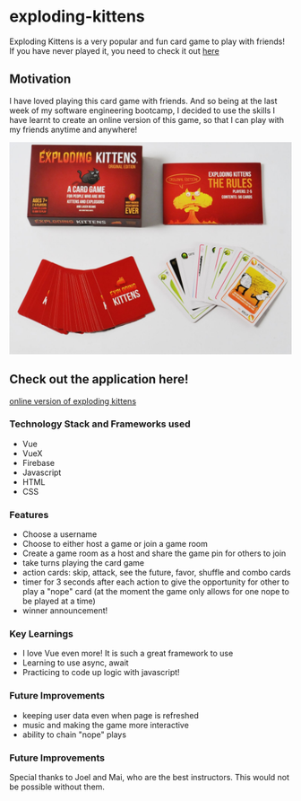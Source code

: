 # exploding-kittens

Exploding Kittens is a very popular and fun card game to play with friends! If you have never played it, you need to check it out [here](https://www.explodingkittens.com/products/exploding-kittens-original-edition)

## Motivation

I have loved playing this card game with friends. And so being at the last week of my software engineering bootcamp, I decided to use the skills I have learnt to create an online version of this game, so that I can play with my friends anytime and anywhere!

![alt text](./src/assets/explodingKittens.jpeg)

## Check out the application here!
[online version of exploding kittens](https://audreypatricia.github.io/exploding-kittens/)


### Technology Stack and Frameworks used
- Vue
- VueX
- Firebase
- Javascript
- HTML
- CSS

### Features
- Choose a username
- Choose to either host a game or join a game room
- Create a game room as a host and share the game pin for others to join
- take turns playing the card game
- action cards: skip, attack, see the future, favor, shuffle and combo cards
- timer for 3 seconds after each action to give the opportunity for other to play a "nope" card (at the moment the game only allows for one nope to be played at a time)
- winner announcement!

### Key Learnings

- I love Vue even more! It is such a great framework to use
- Learning to use async, await
- Practicing to code up logic with javascript!

### Future Improvements
- keeping user data even when page is refreshed
- music and making the game more interactive
- ability to chain "nope" plays

### Future Improvements
Special thanks to Joel and Mai, who are the best instructors. This would not be possible without them.
